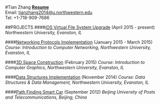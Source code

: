 #Tian Zhang
[**Resume**](https://github.com/zhtiansweet/zhtiansweet.github.io/blob/master/Resume_E.pdf)  
Email: tianzhang2014@u.northwestern.edu  
Tel: +1-718-909-7686  

##PROJECTS
####[iOS Virtual File System Upgrade](https://github.com/zhtiansweet/virtual_filesystem-ios) (April 2015 - present)
_Northwestern University, Evanston, IL_

####[Networking Protocols Implementation](https://github.com/zhtiansweet/NetworkProtocol_EECS340) (January 2015 - March 2015)  
_Course: Introduction to Computer Networking, Northwestern University, Evanston, IL_

####[3D Space Construction](https://github.com/zhtiansweet/3DSpace_EECS351) (February 2015)
_Course: Introduction to Computer Graphics, Northwestern University, Evanston, IL_  

####[Data Structures Implementation](https://github.com/zhtiansweet/DataStructure_EECS214) (November 2014)
_Course: Data Structures & Data Management, Northwestern University, Evanston, IL_

####[Path Finding Smart Car](https://github.com/zhtiansweet/SmartCar) (September 2012)
_Beijing University of Posts and Telecommunications, Beijing, China_
